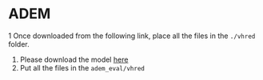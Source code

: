 # ADEM

1 Once downloaded from the following link, place all the files in the `./vhred` folder.  
1. Please download the model [here](https://drive.google.com/file/d/0B-nb1w_dNuMLY0Fad3N1YU9ZOU0/view?usp=sharing)
2. Put all the files in the `adem_eval/vhred`
